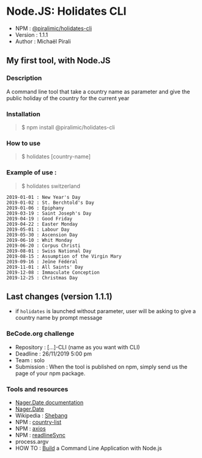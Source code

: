 # Node.JS: Holidates CLI
- NPM : [@piralimic/holidates-cli](https://www.npmjs.com/package/@piralimic/holidates-cli "holidates v1.1.1")
- Version : 1.1.1
- Author : Michaël Pirali

## My first tool, with Node.JS

### Description
A command line tool that take a country name as parameter and give the public holiday of the country for the current year

### Installation
> $ npm install @piralimic/holidates-cli

### How to use
> $ holidates [country-name]

### Example of use :
> $ holidates switzerland
```
2019-01-01 : New Year's Day
2019-01-02 : St. Berchtold's Day
2019-01-06 : Epiphany
2019-03-19 : Saint Joseph's Day
2019-04-19 : Good Friday
2019-04-22 : Easter Monday
2019-05-01 : Labour Day
2019-05-30 : Ascension Day
2019-06-10 : Whit Monday
2019-06-20 : Corpus Christi
2019-08-01 : Swiss National Day
2019-08-15 : Assumption of the Virgin Mary
2019-09-16 : Jeûne Fédéral
2019-11-01 : All Saints' Day
2019-12-08 : Immaculate Conception
2019-12-25 : Christmas Day
```

## Last changes (version 1.1.1)
- if `holidates` is launched without parameter, user will be asking to give a country name by prompt message

### BeCode.org challenge
- Repository : [...]-CLI (name as you want with CLI)
- Deadline : 26/11/2019 5:00 pm
- Team : solo
- Submission : When the tool is published on npm, simply send us the page of your npm package.

### Tools and resources
- [Nager.Date documentation](https://date.nager.at/Api "API documentation")
- [Nager.Date](https://date.nager.at/ "Nager.Date")
- Wikipedia : [Shebang](https://en.wikipedia.org/wiki/Shebang_(Unix) "Shebang")
- NPM : [country-list](https://www.npmjs.com/package/country-list "NPM country-list")
- NPM : [axios](https://www.npmjs.com/package/axios "NPM axios")
- NPM : [readlineSync](https://www.npmjs.com/package/readline-sync "NPM readlineSync")
- process.argv
- HOW TO : [Build](https://developer.okta.com/blog/2019/06/18/command-line-app-with-nodejs "{okta}") a Command Line Application with Node.js
